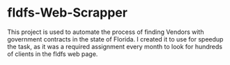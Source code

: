 # fldfs-Web-Scrapper
This project is used to automate the process of finding Vendors with government contracts in the state of Florida. I created it to use for speedup the task, as it was a required assignment every month to look for hundreds of clients in the fldfs web page.
